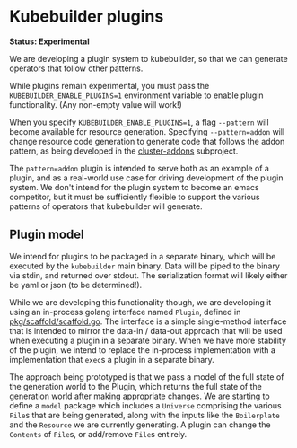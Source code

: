 # Kubebuilder plugins

**Status: Experimental**

We are developing a plugin system to kubebuilder, so that we can generate
operators that follow other patterns.

While plugins remain experimental, you must pass the `KUBEBUILDER_ENABLE_PLUGINS=1`
environment variable to enable plugin functionality.  (Any non-empty
value will work!)

When you specify `KUBEBUILDER_ENABLE_PLUGINS=1`, a flag `--pattern` will become
available for resource generation.  Specifying `--pattern=addon` will change
resource code generation to generate code that follows the addon pattern, as
being developed in the
[cluster-addons](https://github.com/kubernetes-sigs/cluster-addons)
subproject.

The `pattern=addon` plugin is intended to serve both as an example of a plugin,
and as a real-world use case for driving development of the plugin system.  We
don't intend for the plugin system to become an emacs competitor, but it must be
sufficiently flexible to support the various patterns of operators that
kubebuilder will generate.

## Plugin model

We intend for plugins to be packaged in a separate binary, which will be
executed by the `kubebuilder` main binary.  Data will be piped to the binary via
stdin, and returned over stdout.  The serialization format will likely either be
yaml or json (to be determined!).

While we are developing this functionality though, we are developing it using an
in-process golang interface named `Plugin`, defined in
[pkg/scaffold/scaffold.go](../pkg/scaffold/scaffold.go).  The interface is a
simple single-method interface that is intended to mirror the data-in / data-out
approach that will be used when executing a plugin in a separate binary.  When
we have more stability of the plugin, we intend to replace the in-process
implementation with a implementation that `exec`s a plugin in a separate binary.

The approach being prototyped is that we pass a model of the full state of the
generation world to the Plugin, which returns the full state of the generation
world after making appropriate changes.  We are starting to define a `model`
package which includes a `Universe` comprising the various `File`s that are
being generated, along with the inputs like the `Boilerplate` and the `Resource`
we are currently generating.  A plugin can change the `Contents` of `File`s, or
add/remove `File`s entirely.
